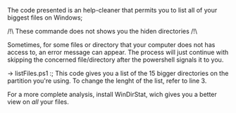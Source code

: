 The code presented is an help-cleaner that permits you to list all of your biggest files on Windows;

/!\ These commande does not shows you the hiden directories /!\

Sometimes, for some files or directory that your computer does not has access to, an error message can appear. The process will just continue with skipping the concerned file/directory after the powershell signals it to you.

-> listFiles.ps1 :;
This code gives you a list of the 15 bigger directories on the partition you're using. 
    To change the lenght of the list, refer to line 3.

For a more complete analysis, install WinDirStat, wich gives you a better view on *all* your files.
